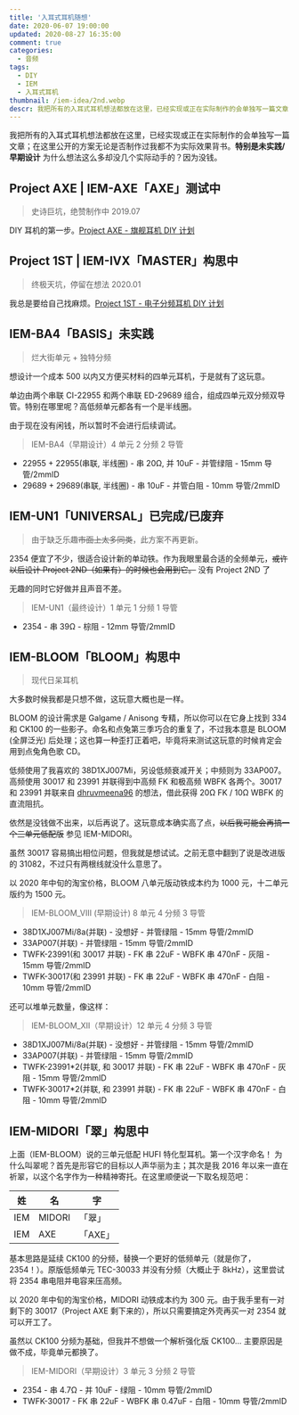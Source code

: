 ```yaml
---
title: '入耳式耳机随想'
date: 2020-06-07 19:00:00
updated: 2020-08-27 16:35:00
comment: true
categories:
  - 音频
tags:
  - DIY
  - IEM
  - 入耳式耳机
thumbnail: /iem-idea/2nd.webp
descr: 我把所有的入耳式耳机想法都放在这里，已经实现或正在实际制作的会单独写一篇文章；在这里公开的方案无论是否制作过我都不为实际效果背书。
---
```


我把所有的入耳式耳机想法都放在这里，已经实现或正在实际制作的会单独写一篇文章；在这里公开的方案无论是否制作过我都不为实际效果背书。**特别是未实践/早期设计**
为什么想法这么多却没几个实际动手的？因为没钱。

<!-- more -->

## Project AXE | IEM-AXE「AXE」测试中

> 史诗巨坑，绝赞制作中 2019.07

DIY 耳机的第一步。[Project AXE - 旗舰耳机 DIY 计划](https://kwaa.dev/p/project-axe/)

## Project 1ST | IEM-IVX「MASTER」构思中

> 终极天坑，停留在想法 2020.01

我总是要给自己找麻烦。[Project 1ST - 电子分频耳机 DIY 计划](https://kwaa.dev/p/project-1st)

## IEM-BA4「BASIS」未实践

> 烂大街单元 + 独特分频

想设计一个成本 500 以内又方便买材料的四单元耳机，于是就有了这玩意。

单边由两个串联 CI-22955 和两个串联 ED-29689 组合，组成四单元双分频双导管。特别在哪里呢？高低频单元都各有一个是半线圈。

由于现在没有闲钱，所以暂时不会进行后续调试。

> IEM-BA4（早期设计）4 单元 2 分频 2 导管

- 22955 + 22955(串联, 半线圈) - 串 20Ω, 并 10uF - 并管绿阻 - 15mm 导管/2mmID
- 29689 + 29689(串联, 半线圈) - 串 10uF - 并管白阻 - 10mm 导管/2mmID

## IEM-UN1「UNIVERSAL」已完成/已废弃

> 由于缺乏乐趣~~市面上太多同类~~，此方案不再更新。

2354 便宜了不少，很适合设计新的单动铁。作为我眼里最合适的全频单元，~~或许以后设计 Project 2ND（如果有）的时候也会用到它。~~ 没有 Project 2ND 了

无趣的同时它好做并且声音不差。

> IEM-UN1（最终设计）1 单元 1 分频 1 导管

- 2354 - 串 39Ω - 棕阻 - 12mm 导管/2mmID

## IEM-BLOOM「BLOOM」构思中

> 现代日呆耳机

大多数时候我都是只想不做，这玩意大概也是一样。

BLOOM 的设计需求是 Galgame / Anisong 专精，所以你可以在它身上找到 334 和 CK100 的一些影子。命名和点兔第三季巧合的重复了，不过我本意是 BLOOM (全屏泛光) 后处理；这也算一种歪打正着吧，毕竟将来测试这玩意的时候肯定会用到点兔角色歌 CD。

低频使用了我喜欢的 38D1XJ007Mi，另设低频衰减开关；中频则为 33AP007。高频使用 30017 和 23991 并联得到中高频 FK 和极高频 WBFK 各两个。30017 和 23991 并联来自 [dhruvmeena96](https://www.head-fi.org/threads/home-made-iems.430688/post-15081696) 的想法，借此获得 20Ω FK / 10Ω WBFK 的直流阻抗。

依然是没钱做不出来，以后再说了。这玩意成本确实高了点，~~以后我可能会再搞一个三单元低配版~~ 参见 IEM-MIDORI。

虽然 30017 容易搞出相位问题，但我就是想试试。之前无意中翻到了说是改进版的 31082，不过只有两根线就没什么意思了。

以 2020 年中旬的淘宝价格，BLOOM 八单元版动铁成本约为 1000 元，十二单元版约为 1500 元。

> IEM-BLOOM_VIII (早期设计) 8 单元 4 分频 3 导管

- 38D1XJ007Mi/8a(并联) - 没想好 - 并管绿阻 - 15mm 导管/2mmID
- 33AP007(并联) - 并管绿阻 - 15mm 导管/2mmID
- TWFK-23991(和 30017 并联) - FK 串 22uF - WBFK 串 470nF - 灰阻 - 15mm 导管/2mmID
- TWFK-30017(和 23991 并联) - FK 串 22uF - WBFK 串 470nF - 白阻 - 10mm 导管/2mmID

还可以堆单元数量，像这样：

> IEM-BLOOM_XII（早期设计）12 单元 4 分频 3 导管

- 38D1XJ007Mi/8a(并联) - 没想好 - 并管绿阻 - 15mm 导管/2mmID
- 33AP007(并联) - 并管绿阻 - 15mm 导管/2mmID
- TWFK-23991\*2(并联, 和 30017 并联) - FK 串 22uF - WBFK 串 470nF - 灰阻 - 15mm 导管/2mmID
- TWFK-30017\*2(并联, 和 23991 并联) - FK 串 22uF - WBFK 串 470nF - 白阻 - 10mm 导管/2mmID

## IEM-MIDORI「翠」构思中

上面（IEM-BLOOM）说的三单元低配 HUFI 特化型耳机。第一个汉字命名！
为什么叫翠呢？首先是形容它的目标以人声华丽为主；其次是我 2016 年以来一直在祈翠，以这个名字作为一种精神寄托。在这里顺便说一下取名规范吧：

| 姓  | 名     | 字      |
| --- | ------ | ------- |
| IEM | MIDORI | 「翠」  |
| IEM | AXE    | 「AXE」 |

基本思路是延续 CK100 的分频，替换一个更好的低频单元（就是你了，2354！）。原版低频单元 TEC-30033 并没有分频（大概止于 8kHz），这里尝试将 2354 串电阻并电容来压高频。

以 2020 年中旬的淘宝价格，MIDORI 动铁成本约为 300 元。由于我手里有一对剩下的 30017（Project AXE 剩下来的），所以只需要搞定外壳再买一对 2354 就可以开工了。

虽然以 CK100 分频为基础，但我并不想做一个解析强化版 CK100... 主要原因是做不成，毕竟单元都换了。

> IEM-MIDORI（早期设计）3 单元 3 分频 2 导管

- 2354 - 串 4.7Ω - 并 10uF - 绿阻 - 10mm 导管/2mmID
- TWFK-30017 - FK 串 22uF - WBFK 串 0.47uF - 白阻 - 10mm 导管/2mmID
